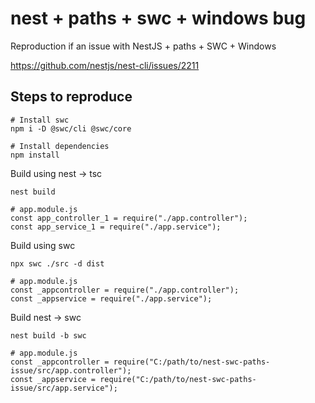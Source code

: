 # nest + paths + swc + windows bug

Reproduction if an issue with NestJS + paths + SWC + Windows

https://github.com/nestjs/nest-cli/issues/2211

## Steps to reproduce

```
# Install swc
npm i -D @swc/cli @swc/core

# Install dependencies
npm install
```

Build using nest -> tsc

```
nest build

# app.module.js
const app_controller_1 = require("./app.controller");
const app_service_1 = require("./app.service");
```

Build using swc

```
npx swc ./src -d dist

# app.module.js
const _appcontroller = require("./app.controller");
const _appservice = require("./app.service");
```

Build nest -> swc

```
nest build -b swc

# app.module.js
const _appcontroller = require("C:/path/to/nest-swc-paths-issue/src/app.controller");
const _appservice = require("C:/path/to/nest-swc-paths-issue/src/app.service");
```
